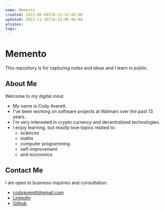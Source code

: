 ```yaml
---
name: Memento
created: 2022-06-09T20:31:52-05:00
updated: 2022-11-16T16:52:06-06:00
aliases: 
tags: 
---
```

# Memento

This repository is for capturing notes and ideas and I learn in public.

## About Me

Welcome to my digital mind. 

- My name is Cody Averett.
- I've been working on software projects at Walmart over the past 13 years.
- I'm very interested in crypto currency and decentralized technologies.
- I enjoy learning, but mostly love topics related to:
	- sciences 
	- maths
	- computer programming
	- self-improvement
	- and economics

## Contact Me

I am open to business inquiries and consultation.

- codyaverett@gmail.com
- [LinkedIn](https://www.linkedin.com/in/code-e-averett/)
- [Github](https://github.com/codyaverett)
